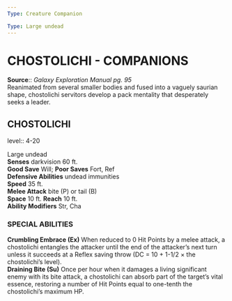 ```yaml
---
Type: Creature Companion

Type: Large undead  
---
```

# CHOSTOLICHI - COMPANIONS
**Source**:: _Galaxy Exploration Manual pg. 95_  
Reanimated from several smaller bodies and fused into a vaguely saurian shape, chostolichi servitors develop a pack mentality that desperately seeks a leader.

## CHOSTOLICHI
level:: 4-20

Large undead  
**Senses** darkvision 60 ft.  
**Good Save** Will; **Poor Saves** Fort, Ref  
**Defensive Abilities** undead immunities  
**Speed** 35 ft.  
**Melee Attack** bite (P) or tail (B)  
**Space** 10 ft. **Reach** 10 ft.  
**Ability Modifiers** Str, Cha  

### SPECIAL ABILITIES

**Crumbling Embrace (Ex)** When reduced to 0 Hit Points by a melee attack, a chostolichi entangles the attacker until the end of the attacker’s next turn unless it succeeds at a Reflex saving throw (DC = 10 + 1-1/2 × the chostolichi’s level).  
**Draining Bite (Su)** Once per hour when it damages a living significant enemy with its bite attack, a chostolichi can absorb part of the target’s vital essence, restoring a number of Hit Points equal to one-tenth the chostolichi’s maximum HP.
